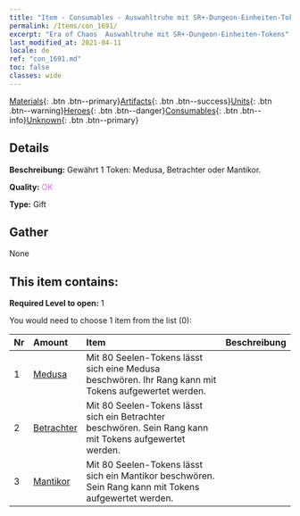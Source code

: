 ```yaml
---
title: "Item - Consumables - Auswahltruhe mit SR+-Dungeon-Einheiten-Tokens"
permalink: /Items/con_1691/
excerpt: "Era of Chaos  Auswahltruhe mit SR+-Dungeon-Einheiten-Tokens"
last_modified_at: 2021-04-11
locale: de
ref: "con_1691.md"
toc: false
classes: wide
---
```

 [Materials](/de/Items/){: .btn .btn--primary}[Artifacts](/de/Items/Artifacts/){: .btn .btn--success}[Units](/de/Items/Units/){: .btn .btn--warning}[Heroes](/de/Items/Heroes/){: .btn .btn--danger}[Consumables](/de/Items/Consumables/){: .btn .btn--info}[Unknown](/de/Items/Unknown/){: .btn .btn--primary}

## Details
 **Beschreibung:** Gewährt 1 Token: Medusa, Betrachter oder Mantikor.

 **Quality:** <span style="color: #DA70D6">OK</span>

 **Type:** Gift

## Gather

  None

## This item contains:

 **Required Level to open:** 1

 You would need to choose 1 item from the list (0):

  | Nr | Amount |     Item    | Beschreibung |
  |:---|:-------|:------------|:-----------:|
  | 1 | [Medusa](/de/Items/unt_247/) | Mit 80 Seelen-Tokens lässt sich eine Medusa beschwören. Ihr Rang kann mit Tokens aufgewertet werden. | 
  | 2 | [Betrachter](/de/Items/unt_246/) | Mit 80 Seelen-Tokens lässt sich ein Betrachter beschwören. Sein Rang kann mit Tokens aufgewertet werden. | 
  | 3 | [Mantikor](/de/Items/unt_249/) | Mit 80 Seelen-Tokens lässt sich ein Mantikor beschwören. Sein Rang kann mit Tokens aufgewertet werden. | 
